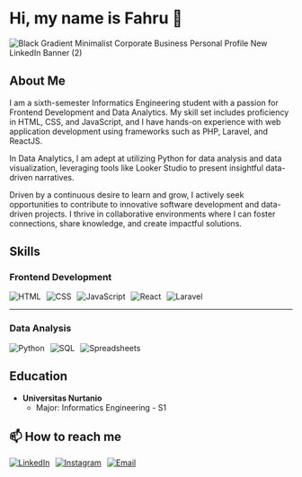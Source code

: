 # Hi, my name is Fahru 👋

![Black Gradient Minimalist Corporate Business Personal Profile New LinkedIn Banner (2)](https://github.com/fahrurojak/fahrurojak/assets/65585044/1df0ce23-b23e-45bb-9fe8-2a0b2eb9ff08)

## About Me

I am a sixth-semester Informatics Engineering student with a passion for Frontend Development and Data Analytics. My skill set includes proficiency in HTML, CSS, and JavaScript, and I have hands-on experience with web application development using frameworks such as PHP, Laravel, and ReactJS.

In Data Analytics, I am adept at utilizing Python for data analysis and data visualization, leveraging tools like Looker Studio to present insightful data-driven narratives.

Driven by a continuous desire to learn and grow, I actively seek opportunities to contribute to innovative software development and data-driven projects. I thrive in collaborative environments where I can foster connections, share knowledge, and create impactful solutions.

## Skills

### Frontend Development
<div style="display: flex; flex-wrap: wrap; gap: 10px;">
  <img src="https://img.shields.io/badge/HTML-E34F26?style=for-the-badge&logo=html5&logoColor=white" alt="HTML"/>
  <img src="https://img.shields.io/badge/CSS-1572B6?style=for-the-badge&logo=css3&logoColor=white" alt="CSS"/>
  <img src="https://img.shields.io/badge/JavaScript-F7DF1E?style=for-the-badge&logo=javascript&logoColor=black" alt="JavaScript"/>
  <img src="https://img.shields.io/badge/React-20232a?style=for-the-badge&logo=react&logoColor=61DAFB" alt="React"/>
  <img src="https://img.shields.io/badge/Laravel-FF2D20?style=for-the-badge&logo=laravel&logoColor=white" alt="Laravel"/>
</div>

---

### Data Analysis
<div style="display: flex; flex-wrap: wrap; gap: 10px;">
  <img src="https://img.shields.io/badge/Python-3776AB?style=for-the-badge&logo=python&logoColor=white" alt="Python"/>
  <img src="https://img.shields.io/badge/SQL-00758F?style=for-the-badge&logo=postgresql&logoColor=white" alt="SQL"/>
  <img src="https://img.shields.io/badge/Spreadsheets-FF9900?style=for-the-badge&logo=google-sheets&logoColor=white" alt="Spreadsheets"/>
</div>

## Education

- **Universitas Nurtanio**
  - Major: Informatics Engineering - S1

## 📫 How to reach me

<div style="display: flex; gap: 10px;">
  <a href="https://www.linkedin.com/in/fahrurojak/">
    <img src="https://img.shields.io/badge/LinkedIn-0077B5?style=for-the-badge&logo=linkedin&logoColor=white" alt="LinkedIn"/>
  </a>
  <a href="https://instagram.com/fahruphoto">
    <img src="https://img.shields.io/badge/Instagram-E4405F?style=for-the-badge&logo=instagram&logoColor=white" alt="Instagram"/>
  </a>
  <a href="mailto:gfahru5@gmail.com">
    <img src="https://img.shields.io/badge/Email-D14836?style=for-the-badge&logo=gmail&logoColor=white" alt="Email"/>
  </a>
</div>
